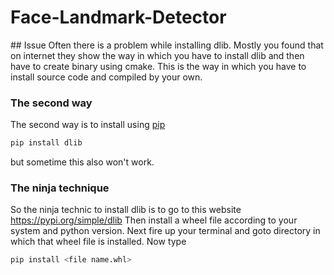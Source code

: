 <h1>Face-Landmark-Detector</h1>
## Issue
Often there is a problem while installing dlib. Mostly you found that on internet they show the way in which you have to install dlib and then have to create binary using cmake. This is the way in which you have to install source code and compiled by your own.

### The second way
The second way is to install using [pip](https://pip.pypa.io/en/stable/)
```bash
pip install dlib
``` 
but sometime this also won't work.
### The ninja technique
 So the ninja technic to install dlib is to go to this website https://pypi.org/simple/dlib
 Then install a wheel file according to your system and python version.
 Next fire up your terminal and goto directory in which that wheel file is installed.
 Now type 
 ```bash 
 pip install <file name.whl>
 ```
